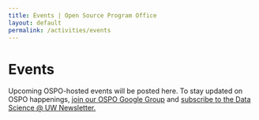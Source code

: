 ```yaml
---
title: Events | Open Source Program Office
layout: default
permalink: /activities/events
---
```


<h1 class="page-title uw-mini-bar">Events</h1>
<p class="page-description">Upcoming OSPO-hosted events will be posted here. To stay updated on OSPO happenings, <a href="https://groups.google.com/u/1/a/g-groups.wisc.edu/g/ospo">join our OSPO Google Group</a> and <a href="https://datascience.wisc.edu/newsletter/">subscribe to the Data Science @ UW Newsletter.</a></p>